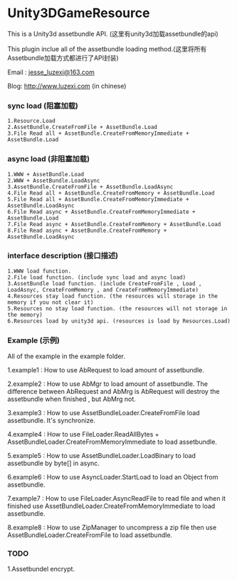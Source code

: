 Unity3DGameResource
===================

This is a Unity3d assetbundle API. (这里有unity3d加载assetbundle的api)

This plugin inclue all of the assetbundle loading method.(这里将所有Assetbundle加载方式都进行了API封装)

Email : jesse_luzexi@163.com

Blog: http://www.luzexi.com (in chinese)
  

### sync load (阻塞加载)
	1.Resource.Load
	2.AssetBundle.CreateFromFile + AssetBundle.Load
	3.File Read all + AssetBundle.CreateFromMemoryImmediate + AssetBundle.Load

### async load (非阻塞加载)
	1.WWW + AssetBundle.Load
	2.WWW + AssetBundle.LoadAsync
	3.AssetBundle.CreateFromFile + AssetBundle.LoadAsync
	4.File Read all + AssetBundle.CreateFromMemory + AssetBundle.Load
	5.File Read all + AssetBundle.CreateFromMemoryImmediate + AssetBundle.LoadAsync
	6.File Read async + AssetBundle.CreateFromMemoryImmediate + AssetBundle.Load
	7.File Read async + AssetBundle.CreateFromMemory + AssetBundle.Load
	8.File Read async + AssetBundle.CreateFromMemory + AssetBundle.LoadAsync

### interface description (接口描述)
    1.WWW load function.
    2.File load function. (include sync load and async load)
    3.AssetBundle load function. (include CreateFromFile , Load , LoadAsnyc, CreateFromMemory , and CreateFromMemoryImmediate)
    4.Resources stay load function. (the resources will storage in the memory if you not clear it)
    5.Resources no stay load function. (the resources will not storage in the memory)
    6.Resources load by unity3d api. (resources is load by Resources.Load)

### Example (示例)
All of the example in the example folder.

1.example1 : How to use AbRequest to load amount of assetbundle.

2.example2 : How to use AbMgr to load amount of assetbundle. The difference between AbRequest and AbMrg is AbRequest will destroy the assetbundle when finished , but AbMrg not.

3.example3 : How to use AssetBundleLoader.CreateFromFile load assetbundle. It's synchronize.

4.example4 : How to use FileLoader.ReadAllBytes + AssetBundleLoader.CreateFromMemoryImmediate to load assetbundle.

5.example5 : How to use AssetBundleLoader.LoadBinary to load assetbundle by byte[] in async.

6.example6 : How to use AsyncLoader.StartLoad to load an Object from assetbundle.

7.example7 : How to use FileLoader.AsyncReadFile to read file and when it finished use AssetBundleLoader.CreateFromMemoryImmediate to load assetbundle.

8.example8 : How to use ZipManager to uncompress a zip file then use AssetBundleLoader.CreateFromFile to load assetbundle.

### TODO
1.Assetbundel encrypt.
